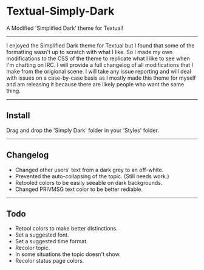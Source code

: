 # Textual-Simply-Dark
A Modified 'Simplified Dark' theme for Textual!
- - - -

I enjoyed the Simplified Dark theme for Textual but I found that some of the formatting wasn't up to scratch with what I like. So I made my own modifications to the CSS of the theme to replicate what I like to see when I'm chatting on IRC. I will provide a full changelog of all modifications that I make from the origional scene. I will take any issue reporting and will deal with issues on a case-by-case basis as I mostly made this theme for myself and am releasing it because there are likely people who want the same thing. 

- - - -

## Install ##

Drag and drop the 'Simply Dark' folder in your 'Styles' folder. 

- - - - 

## Changelog ##

* Changed other users' text from a dark grey to an off-white. 
* Prevented the auto-collapsing of the topic. (Still needs work.)
* Retooled colors to be easily seeable on dark backgrounds. 
* Changed PRIVMSG text color to be better rediable. 

- - - -

## Todo ##

* Retool colors to make better distinctions. 
* Set a suggested font. 
* Set a suggested time format. 
* Recolor topic. 
* In some situations the topic doesn't show. 
* Recolor status page colors. 

